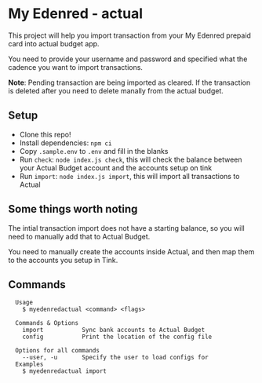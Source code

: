 # My Edenred - actual

This project will help you import transaction from your My Edenred prepaid card into actual budget app.

You need to provide your username and password and specified what the cadence you want to import transactions.

**Note**: Pending transaction are being imported as cleared. If the transaction is deleted after you need to delete manally from the actual budget.


## Setup

-   Clone this repo!
-   Install dependencies: `npm ci`
-   Copy `.sample.env` to `.env` and fill in the blanks
-   Run `check`: `node index.js check`, this will check the balance between your Actual Budget account and the accounts setup on tink
-   Run `import`: `node index.js import`, this will import all transactions to Actual

## Some things worth noting

The intial transaction import does not have a starting balance, so you will need to manually add that to Actual Budget.

You need to manually create the accounts inside Actual, and then map them to the accounts you setup in Tink.

## Commands


```
  Usage
    $ myedenredactual <command> <flags>

  Commands & Options
    import           Sync bank accounts to Actual Budget
    config           Print the location of the config file

  Options for all commands
    --user, -u       Specify the user to load configs for
  Examples
    $ myedenredactual import
```
